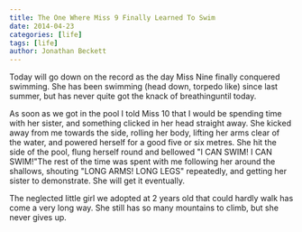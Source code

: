 ```yaml
---
title: The One Where Miss 9 Finally Learned To Swim
date: 2014-04-23
categories: [life]
tags: [life]
author: Jonathan Beckett
---
```


Today will go down on the record as the day Miss Nine finally conquered swimming. She has been swimming (head down, torpedo like) since last summer, but has never quite got the knack of breathinguntil today.

As soon as we got in the pool I told Miss 10 that I would be spending time with her sister, and something clicked in her head straight away. She kicked away from me towards the side, rolling her body, lifting her arms clear of the water, and powered herself for a good five or six metres. She hit the side of the pool, flung herself round and bellowed "I CAN SWIM! I CAN SWIM!"The rest of the time was spent with me following her around the shallows, shouting "LONG ARMS! LONG LEGS" repeatedly, and getting her sister to demonstrate. She will get it eventually.

The neglected little girl we adopted at 2 years old that could hardly walk has come a very long way. She still has so many mountains to climb, but she never gives up.